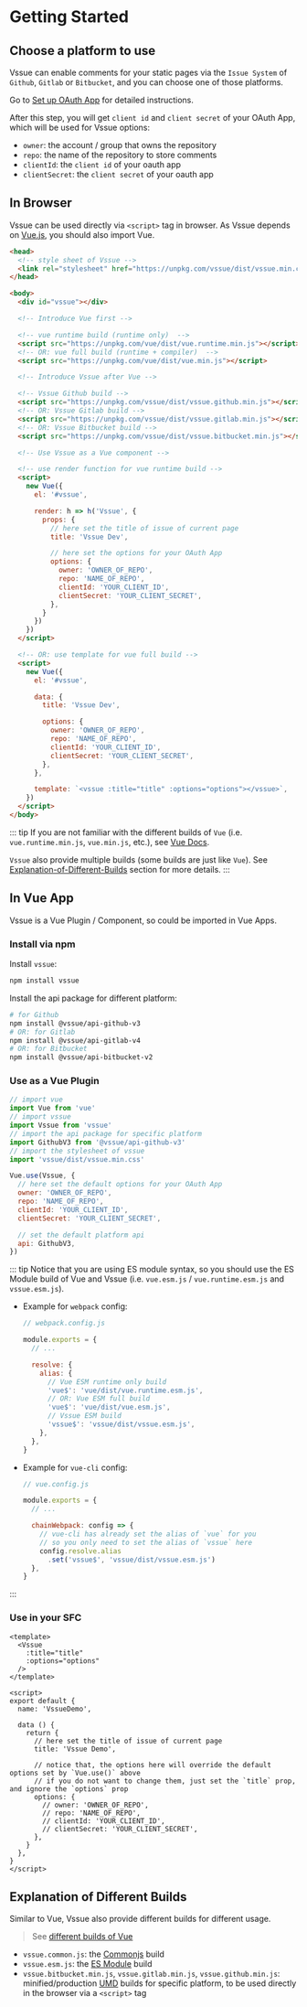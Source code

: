 # Getting Started

## Choose a platform to use

Vssue can enable comments for your static pages via the `Issue System` of `Github`, `Gitlab` or `Bitbucket`, and you can choose one of those platforms.

Go to [Set up OAuth App](./supported-platforms.md) for detailed instructions.

After this step, you will get `client id` and `client secret` of your OAuth App, which will be used for Vssue options:

- `owner`: the account / group that owns the repository
- `repo`: the name of the repository to store comments
- `clientId`: the `client id` of your oauth app
- `clientSecret`: the `client secret` of your oauth app

## In Browser

Vssue can be used directly via `<script>` tag in browser. As Vssue depends on [Vue.js](https://vuejs.org), you should also import Vue.

```html
<head>
  <!-- style sheet of Vssue -->
  <link rel="stylesheet" href="https://unpkg.com/vssue/dist/vssue.min.css">
</head>

<body>
  <div id="vssue"></div>

  <!-- Introduce Vue first -->

  <!-- vue runtime build (runtime only)  -->
  <script src="https://unpkg.com/vue/dist/vue.runtime.min.js"></script>
  <!-- OR: vue full build (runtime + compiler)  -->
  <script src="https://unpkg.com/vue/dist/vue.min.js"></script>

  <!-- Introduce Vssue after Vue -->

  <!-- Vssue Github build -->
  <script src="https://unpkg.com/vssue/dist/vssue.github.min.js"></script>
  <!-- OR: Vssue Gitlab build -->
  <script src="https://unpkg.com/vssue/dist/vssue.gitlab.min.js"></script>
  <!-- OR: Vssue Bitbucket build -->
  <script src="https://unpkg.com/vssue/dist/vssue.bitbucket.min.js"></script>

  <!-- Use Vssue as a Vue component -->

  <!-- use render function for vue runtime build -->
  <script>
    new Vue({
      el: '#vssue',

      render: h => h('Vssue', {
        props: {
          // here set the title of issue of current page
          title: 'Vssue Dev',

          // here set the options for your OAuth App
          options: {
            owner: 'OWNER_OF_REPO',
            repo: 'NAME_OF_REPO',
            clientId: 'YOUR_CLIENT_ID',
            clientSecret: 'YOUR_CLIENT_SECRET',
          },
        }
      })
    })
  </script>

  <!-- OR: use template for vue full build -->
  <script>
    new Vue({
      el: '#vssue',

      data: {
        title: 'Vssue Dev',

        options: {
          owner: 'OWNER_OF_REPO',
          repo: 'NAME_OF_REPO',
          clientId: 'YOUR_CLIENT_ID',
          clientSecret: 'YOUR_CLIENT_SECRET',
        },
      },

      template: `<vssue :title="title" :options="options"></vssue>`,
    })
  </script>
</body>
```

::: tip
If you are not familiar with the different builds of `Vue` (i.e. `vue.runtime.min.js`, `vue.min.js`, etc.), see [Vue Docs](https://vuejs.org/v2/guide/installation.html#Explanation-of-Different-Builds).

`Vssue` also provide multiple builds (some builds are just like `Vue`). See [Explanation-of-Different-Builds](#explanation-of-different-builds) section for more details.
:::

## In Vue App

Vssue is a Vue Plugin / Component, so could be imported in Vue Apps.

### Install via npm

Install `vssue`:

```bash
npm install vssue
```

Install the api package for different platform:

```bash
# for Github
npm install @vssue/api-github-v3
# OR: for Gitlab
npm install @vssue/api-gitlab-v4
# OR: for Bitbucket
npm install @vssue/api-bitbucket-v2
```

### Use as a Vue Plugin

```js
// import vue
import Vue from 'vue'
// import vssue
import Vssue from 'vssue'
// import the api package for specific platform
import GithubV3 from '@vssue/api-github-v3'
// import the stylesheet of vssue
import 'vssue/dist/vssue.min.css'

Vue.use(Vssue, {
  // here set the default options for your OAuth App
  owner: 'OWNER_OF_REPO',
  repo: 'NAME_OF_REPO',
  clientId: 'YOUR_CLIENT_ID',
  clientSecret: 'YOUR_CLIENT_SECRET',

  // set the default platform api
  api: GithubV3,
})
```

::: tip
Notice that you are using ES module syntax, so you should use the ES Module build of Vue and Vssue (i.e. `vue.esm.js` / `vue.runtime.esm.js` and `vssue.esm.js`).

- Example for `webpack` config:

  ```js
  // webpack.config.js

  module.exports = {
    // ...

    resolve: {
      alias: {
        // Vue ESM runtime only build
        'vue$': 'vue/dist/vue.runtime.esm.js',
        // OR: Vue ESM full build
        'vue$': 'vue/dist/vue.esm.js',
        // Vssue ESM build
        'vssue$': 'vssue/dist/vssue.esm.js',
      },
    },
  }
  ```

- Example for `vue-cli` config:

  ```js
  // vue.config.js

  module.exports = {
    // ...

    chainWebpack: config => {
      // vue-cli has already set the alias of `vue` for you
      // so you only need to set the alias of `vssue` here
      config.resolve.alias
        .set('vssue$', 'vssue/dist/vssue.esm.js')
    },
  }
  ```
:::

### Use in your SFC

```vue
<template>
  <Vssue
    :title="title"
    :options="options"
  />
</template>

<script>
export default {
  name: 'VssueDemo',

  data () {
    return {
      // here set the title of issue of current page
      title: 'Vssue Demo',

      // notice that, the options here will override the default options set by `Vue.use()` above
      // if you do not want to change them, just set the `title` prop, and ignore the `options` prop
      options: {
        // owner: 'OWNER_OF_REPO',
        // repo: 'NAME_OF_REPO',
        // clientId: 'YOUR_CLIENT_ID',
        // clientSecret: 'YOUR_CLIENT_SECRET',
      },
    }
  },
}
</script>
```

## Explanation of Different Builds

Similar to Vue, Vssue also provide different builds for different usage.

> See [different builds of Vue](https://vuejs.org/v2/guide/installation.html#Explanation-of-Different-Builds)

- `vssue.common.js`: the [Commonjs](http://wiki.commonjs.org/wiki/Modules/1.1) build
- `vssue.esm.js`: the [ES Module](http://exploringjs.com/es6/ch_modules.html) build
- `vssue.bitbucket.min.js`, `vssue.gitlab.min.js`, `vssue.github.min.js`: minified/production [UMD](https://github.com/umdjs/umd) builds for specific platform, to be used directly in the browser via a `<script>` tag
